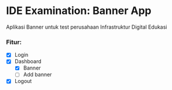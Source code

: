 # IDE Examination: Banner App
Aplikasi Banner untuk test perusahaan Infrastruktur Digital Edukasi

### Fitur:

- [x] Login
- [x] Dashboard
  - [x] Banner
  - [ ] Add banner
- [x] Logout